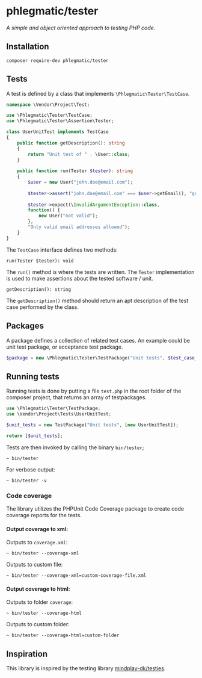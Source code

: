 phlegmatic/tester
=================
*A simple and object oriented approach to testing PHP code.*

## Installation
```
composer require-dev phlegmatic/tester
```

## Tests
A test is defined by a class that implements `\Phlegmatic\Tester\TestCase`. 

```php
namespace \Vendor\Project\Test;

use \Phlegmatic\Tester\TestCase;
use \Phlegmatic\Tester\Assertion\Tester;

class UserUnitTest implements TestCase
{
    public function getDescription(): string
    {
        return "Unit test of " . \User::class;
    }
    
    public function run(Tester $tester): string
    {
        $user = new User("john.doe@email.com");
        
        $tester->assert("john.doe@email.com" === $user->getEmail(), "getEmail() returns email");
        
        $tester->expect(\InvalidArgumentException::class, 
        function() {
            new User("not valid");
        }, 
        "Only valid email addresses allowed");
    }
}
```
The `TestCase` interface defines two methods: 

`run(Tester $tester): void`

The `run()` method is where the tests are written. The `Tester` implementation is used to
make assertions about the tested software / unit.

`getDescription(): string`

The `getDescription()` method should return an apt description of the test case performed
by the class.

## Packages
A package defines a collection of related test cases. An example could be unit test package, or acceptance test package.

```php
$package = new \Phlegmatic\Tester\TestPackage("Unit tests", $test_case_list);
```

## Running tests
Running tests is done by putting a file `test.php` in the root folder of the composer
project, that returns an array of testpackages.
```php
use \Phlegmatic\Tester\TestPackage;
use \Vendor\Project\Tests\UserUnitTest;

$unit_tests = new TestPackage("Unit tests", [new UserUnitTest]);

return [$unit_tests];
```

Tests are then invoked by calling the binary `bin/tester`;
```
~ bin/tester
```

For verbose output:
```
~ bin/tester -v
``` 

### Code coverage
The library utilizes the PHPUnit Code Coverage package to create code coverage reports for 
the tests.

#### Output coverage to xml:

Outputs to `coverage.xml`:
```
~ bin/tester --coverage-xml
```
Outputs to custom file:
```
~ bin/tester --coverage-xml=custom-coverage-file.xml
```
#### Output coverage to html:
Outputs to folder `coverage`:
```
~ bin/tester --coverage-html
```
Outputs to custom folder:
```
~ bin/tester --coverage-html=custom-folder
```

## Inspiration
This library is inspired by the testing library [mindplay-dk/testies](https://github.com/mindplay-dk/testies).